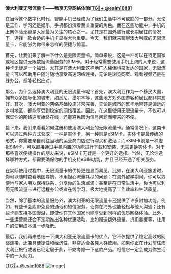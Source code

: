 **澳大利亚无限流量卡——畅享无界网络体验[[TG💪+ @esim1088](https://t.me/s/esim1088)]**

在当今这个数字化时代，智能手机已经成为了我们生活中不可或缺的一部分。无论是工作、学习还是娱乐，手机都扮演着至关重要的角色。而在这些功能中，手机的上网体验无疑是大家最为关注的核心之一。尤其是在国外旅行或长期居住的情况下，选择一款合适的手机卡显得尤为重要。今天，我们就来聊聊澳大利亚的无限流量卡，它能够为你带来怎样的便捷与惊喜。

首先，让我们来了解一下什么是无限流量卡。简单来说，这是一种可以在特定国家或地区提供无限数据流量服务的SIM卡。对于经常需要使用手机上网的人来说，这种卡无疑是一个福音。尤其是在澳大利亚这样地广人稀但科技发达的国家，无限流量卡可以帮助用户随时随地享受高速网络连接，无论是浏览网页、观看视频还是在线办公，都能轻松应对。

那么，为什么选择澳大利亚的无限流量卡呢？首先，澳大利亚作为一个移民大国，拥有众多国际化的城市，如悉尼、墨尔本等，这些地方对外国游客和居民都非常友好。其次，澳大利亚的网络基础设施非常完善，无论是城市的繁华地带还是偏远的乡村地区，都能享受到稳定的网络覆盖。因此，在这里使用无限流量卡，不仅可以保证你的网络速度始终在线，还能避免因为信号问题而带来的不便。

接下来，我们来看看如何注册和使用澳大利亚的无限流量卡。通常情况下，这类卡可以通过两种方式获取：一种是实体卡，另一种则是eSIM卡。实体卡是最传统的形式，你需要亲自前往当地的运营商门店进行购买和激活；而eSIM卡则是一种虚拟SIM卡，可以直接通过手机内置的功能进行下载和安装，无需更换实体卡。对于那些喜欢便捷操作的朋友来说，eSIM卡无疑是一个更好的选择。当然，无论你选择哪种方式，都需要确保你的手机支持eSIM功能，并且已经开通了相关服务。

在实际使用过程中，无限流量卡的优势更是显而易见。比如，在澳大利亚旅游时，你可以随时查看地图导航，不用担心流量耗尽的问题；在海外留学期间，你可以方便地与家人朋友保持联系，分享你的生活点滴；甚至是在日常生活中，你也可以利用无限流量卡进行远程办公或者在线学习，极大地提高了工作效率和生活质量。

当然，除了基本的流量服务外，澳大利亚的无限流量卡还提供了许多附加功能。例如，有些卡会附带免费的通话和短信服务，让你在海外也能轻松与他人沟通；还有些卡则支持多国漫游，即使你在其他国家也能享受到同样的优质网络体验。此外，一些运营商还会不定期推出各种优惠活动，比如赠送额外流量、折扣套餐等，让用户的使用成本进一步降低。

最后，我们再来总结一下澳大利亚无限流量卡的优点。它不仅提供了稳定高效的网络连接，还兼具便捷性和经济性，非常适合各类人群使用。如果你正在计划前往澳大利亚旅行或者已经定居于此，不妨考虑一下这款产品。相信它一定会成为你生活中的一大助力。

[[TG💪+ @esim1088](https://t.me/s/esim1088) ![Image](https://i.postimg.cc/4NQfJmqS/Snipaste-2025-05-13-00-14-12.png)]